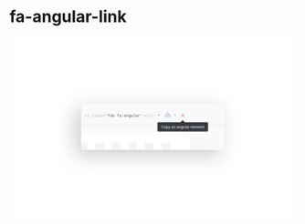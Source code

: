 # fa-angular-link
![alt](https://github.com/Jakob-em/fa-angular-link/raw/master/screenshot-extension.jpg)
